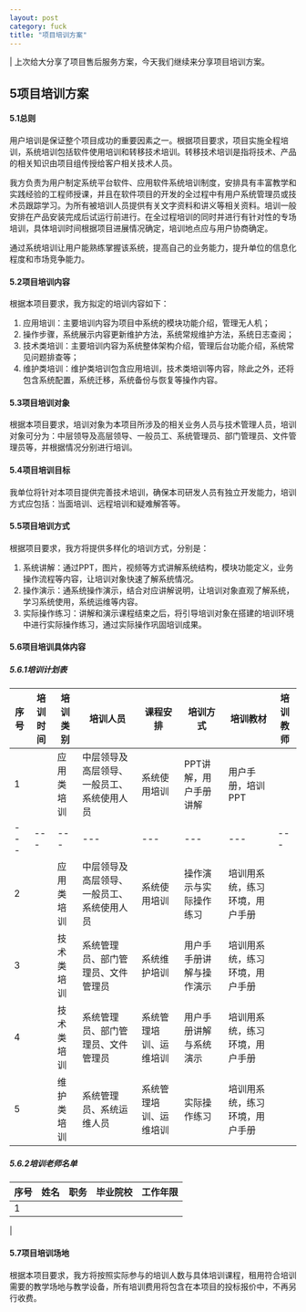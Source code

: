 ```yaml
---
layout: post
category: fuck
title: "项目培训方案"
---
```

| 上次给大分享了项目售后服务方案，今天我们继续来分享项目培训方案。

## 5项目培训方案

#### 5.1总则

用户培训是保证整个项目成功的重要因素之一。根据项目要求，项目实施全程培训，系统培训包括软件使用培训和转移技术培训。转移技术培训是指将技术、产品的相关知识由项目组传授给客户相关技术人员。

我方负责为用户制定系统平台软件、应用软件系统培训制度，安排具有丰富教学和实践经验的工程师授课，并且在软件项目的开发的全过程中有用户系统管理员或技术员跟踪学习。为所有被培训人员提供有关文字资料和讲义等相关资料。培训一般安排在产品安装完成后试运行前进行。在全过程培训的同时并进行有针对性的专场培训，具体培训时间根据项目进展情况确定，培训地点应与用户协商确定。

通过系统培训让用户能熟练掌握该系统，提高自己的业务能力，提升单位的信息化程度和市场竞争能力。

#### 5.2项目培训内容

根据本项目要求，我方拟定的培训内容如下：

1. 应用培训：主要培训内容为项目中系统的模块功能介绍，管理无人机；
2. 操作步骤，系统展示内容更新维护方法，系统常规维护方法，系统日志查阅；
3. 技术类培训：主要培训内容为系统整体架构介绍，管理后台功能介绍，系统常见问题排查等；
4. 维护类培训：维护类培训包含应用培训，技术类培训等内容，除此之外，还将包含系统配置，系统迁移，系统备份与恢复等操作内容。

#### 5.3项目培训对象

根据本项目要求，培训对象为本项目所涉及的相关业务人员与技术管理人员，培训对象可分为：中层领导及高层领导、一般员工、系统管理员、部门管理员、文件管理员等，并根据情况分别进行培训。

#### 5.4项目培训目标

我单位将针对本项目提供完善技术培训，确保本司研发人员有独立开发能力，培训方式应包括：当面培训、远程培训和疑难解答等。

#### 5.5项目培训方式

根据项目要求，我方将提供多样化的培训方式，分别是：

1. 系统讲解：通过PPT，图片，视频等方式讲解系统结构，模块功能定义，业务操作流程等内容，让培训对象快速了解系统情况。
2. 操作演示：通系统操作演示，结合对应讲解说明，让培训对象直观了解系统，学习系统使用，系统运维等内容。
3. 实际操作练习：讲解和演示课程结束之后，将引导培训对象在搭建的培训环境中进行实际操作练习，通过实际操作巩固培训成果。

#### 5.6项目培训具体内容

##### 5.6.1培训计划表

| 序号 | 培训时间 | 培训类别 | 培训人员 | 课程安排 | 培训方式 | 培训教材 | 培训教师 |
| --- | --- | --- | --- | --- | --- | --- | --- |
| 1 | | 应用类培训 | 中层领导及高层领导、一般员工、系统使用人员 | 系统使用培训 | PPT讲解，用户手册讲解 | 用户手册，培训PPT |
| --- | --- | --- | --- | --- | --- | --- | --- |
| 2 | | 应用类培训 | 中层领导及高层领导、一般员工、系统使用人员 | 系统使用培训 | 操作演示与实际操作练习 | 培训用系统，练习环境，用户手册 
| 3 | | 技术类培训 | 系统管理员、部门管理员、文件管理员 | 系统维护培训 | 用户手手册讲解与操作演示 | 培训用系统，练习环境，用户手册 |
| 4 |  | 技术类培训 | 系统管理员、部门管理员、文件管理员 | 系统管理培训、运维培训 | 用户手册讲解与系统演示 | 培训用系统，练习环境，用户手册 |
| 5 | | 维护类培训 | 系统管理员、系统运维人员 | 系统管理培训、运维培训 | 实际操作练习 | 培训用系统，练习环境，用户手册 |

##### 5.6.2培训老师名单

| **序号** | **姓名** | **职务** | **毕业院校** | **工作年限** |
| --- | --- | --- | --- | --- |
| 1 |
 |

#### 5.7项目培训场地

根据本项目要求，我方将按照实际参与的培训人数与具体培训课程，租用符合培训需要的教学场地与教学设备，所有培训费用将包含在本项目的投标报价中，不再另行收费。